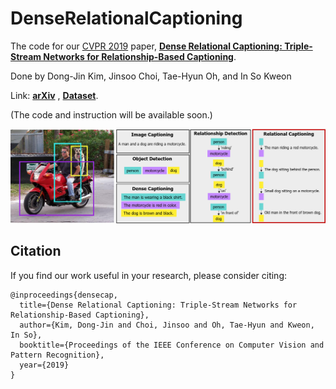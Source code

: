 # DenseRelationalCaptioning

The code for our [CVPR 2019](https://cvpr2019.thecvf.com/) paper,
**[Dense Relational Captioning: Triple-Stream Networks for Relationship-Based Captioning](https://sites.google.com/view/relcap)**.

Done by Dong-Jin Kim, Jinsoo Choi, Tae-Hyun Oh, and In So Kweon

Link: **[arXiv](https://arxiv.org/pdf/1903.05942.pdf)** , **[Dataset](https://drive.google.com/file/d/1cCN36poslxe7cCMkLnhYK0a-Y3vO4Rfn/view?usp=sharing)**.

(The code and instruction will be available soon.)


<img src='imgs/teaser.png'>





## Citation
If you find our work useful in your research, please consider citing:
```
@inproceedings{densecap,
  title={Dense Relational Captioning: Triple-Stream Networks for Relationship-Based Captioning},
  author={Kim, Dong-Jin and Choi, Jinsoo and Oh, Tae-Hyun and Kweon, In So},
  booktitle={Proceedings of the IEEE Conference on Computer Vision and Pattern Recognition},
  year={2019}
}
```
